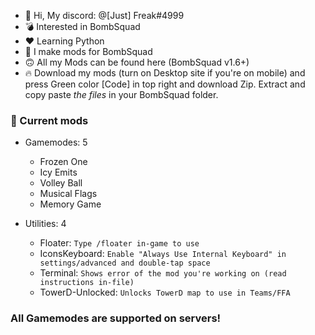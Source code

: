 - 👋 Hi, My discord: @[Just] Freak#4999
- 💣 Interested in BombSquad
- ❤️ Learning Python
- 🙂 I make mods for BombSquad
- 🙃 All my Mods can be found here (BombSquad v1.6+)
- 🔥 Download my mods (turn on Desktop site if you're on mobile) and 
press Green color [Code] in top right and download Zip.
Extract and copy paste *the files* in your BombSquad folder.


### 🎯 Current mods
* Gamemodes: 5
   * Frozen One
   * Icy Emits
   * Volley Ball
   * Musical Flags
   * Memory Game

* Utilities: 4
   * Floater: `Type /floater in-game to use`
   * IconsKeyboard: `Enable "Always Use Internal Keyboard" in settings/advanced and double-tap space`
   * Terminal: `Shows error of the mod you're working on (read instructions in-file)`
   * TowerD-Unlocked: `Unlocks TowerD map to use in Teams/FFA`



### All Gamemodes are supported on servers!
